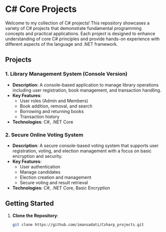 
# C# Core Projects

Welcome to my collection of C# projects! This repository showcases a variety of C# projects that demonstrate fundamental programming concepts and practical applications. Each project is designed to enhance understanding of core C# principles and provide hands-on experience with different aspects of the language and .NET framework.

## Projects

### 1. **Library Management System (Console Version)**
   - **Description**: A console-based application to manage library operations including user registration, book management, and transaction handling.
   - **Key Features**:
     - User roles (Admin and Members)
     - Book addition, removal, and search
     - Borrowing and returning books
     - Transaction history
   - **Technologies**: C#, .NET Core

### 2. **Secure Online Voting System**
   - **Description**: A secure console-based voting system that supports user registration, voting, and election management with a focus on basic encryption and security.
   - **Key Features**:
     - User authentication 
     - Manage candidates
     - Election creation and management
     - Secure voting and result retrieval
   - **Technologies**: C#, .NET Core, Basic Encryption


## Getting Started

1. **Clone the Repository**:
   ```sh
   git clone https://github.com/imansadati/Csharp_projects.git

